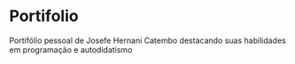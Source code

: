 # Portifolio
Portifólio pessoal de Josefe Hernani Catembo destacando suas habilidades em programação  e autodidatismo 
